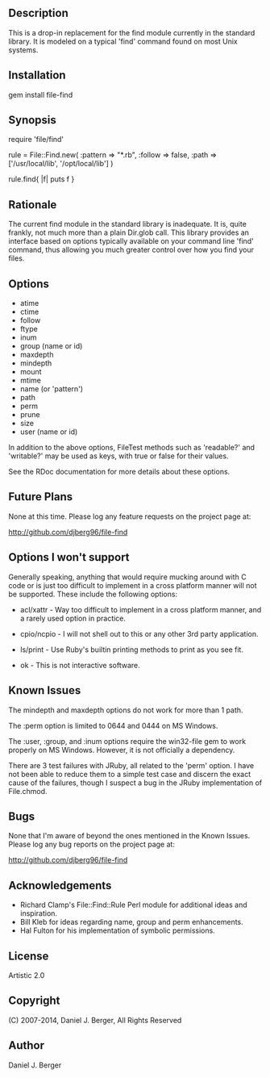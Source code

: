 ## Description
  This is a drop-in replacement for the find module currently in the standard
  library. It is modeled on a typical 'find' command found on most Unix systems.

## Installation

  gem install file-find

## Synopsis
  require 'file/find'

  rule = File::Find.new(
    :pattern => "*.rb",
    :follow  => false,
    :path    => ['/usr/local/lib', '/opt/local/lib']
  )

  rule.find{ |f|
    puts f
  }

## Rationale
  The current find module in the standard library is inadequate. It is, quite
  frankly, not much more than a plain Dir.glob call. This library provides an
  interface based on options typically available on your command line 'find'
  command, thus allowing you much greater control over how you find your files.

## Options
  * atime
  * ctime
  * follow
  * ftype
  * inum
  * group (name or id)
  * maxdepth
  * mindepth
  * mount
  * mtime
  * name (or 'pattern')
  * path
  * perm
  * prune
  * size
  * user (name or id)

  In addition to the above options, FileTest methods such as 'readable?' and
  'writable?' may be used as keys, with true or false for their values.

  See the RDoc documentation for more details about these options.

## Future Plans
  None at this time. Please log any feature requests on the project page at:

  http://github.com/djberg96/file-find

## Options I won't support
  Generally speaking, anything that would require mucking around with C code
  or is just too difficult to implement in a cross platform manner will not be
  supported. These include the following options:

  * acl/xattr - Way too difficult to implement in a cross platform manner, and
    a rarely used option in practice.

  * cpio/ncpio - I will not shell out to this or any other 3rd party
    application.

  * ls/print - Use Ruby's builtin printing methods to print as you see fit.

  * ok - This is not interactive software.

## Known Issues
  The mindepth and maxdepth options do not work for more than 1 path.

  The :perm option is limited to 0644 and 0444 on MS Windows.

  The :user, :group, and :inum options require the win32-file gem to work
  properly on MS Windows. However, it is not officially a dependency.

  There are 3 test failures with JRuby, all related to the 'perm' option. I
  have not been able to reduce them to a simple test case and discern the
  exact cause of the failures, though I suspect a bug in the JRuby
  implementation of File.chmod.

## Bugs
  None that I'm aware of beyond the ones mentioned in the Known Issues. Please
  log any bug reports on the project page at:

  http://github.com/djberg96/file-find

## Acknowledgements
  * Richard Clamp's File::Find::Rule Perl module for additional ideas and
    inspiration.
  * Bill Kleb for ideas regarding name, group and perm enhancements.
  * Hal Fulton for his implementation of symbolic permissions.

## License
  Artistic 2.0

## Copyright
  (C) 2007-2014, Daniel J. Berger, All Rights Reserved

## Author
  Daniel J. Berger
